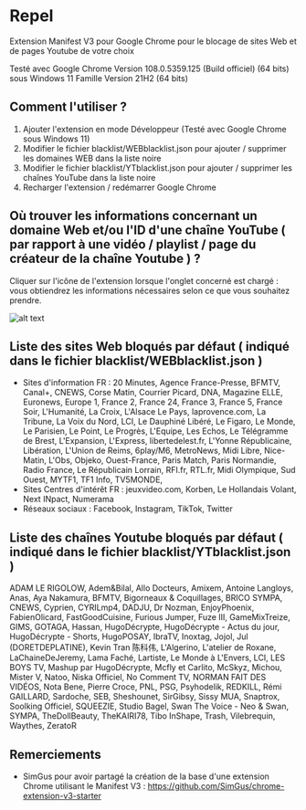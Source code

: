 # Repel

Extension Manifest V3 pour Google Chrome pour le blocage de sites Web et de pages Youtube de votre choix

Testé avec Google Chrome Version 108.0.5359.125 (Build officiel) (64 bits) sous Windows 11 Famille Version 21H2 (64 bits)

## Comment l'utiliser ?

1. Ajouter l'extension en mode Développeur (Testé avec Google Chrome sous Windows 11)
2. Modifier le fichier blacklist/WEBblacklist.json pour ajouter / supprimer les domaines WEB dans la liste noire
3. Modifier le fichier blacklist/YTblacklist.json pour ajouter / supprimer les chaînes YouTube dans la liste noire
4. Recharger l'extension / redémarrer Google Chrome

## Où trouver les informations concernant un domaine Web et/ou l'ID d'une chaîne YouTube ( par rapport à une vidéo / playlist / page du créateur de la chaîne Youtube ) ?

Cliquer sur l'icône de l'extension lorsque l'onglet concerné est chargé : vous obtiendrez les informations nécessaires selon ce que vous souhaitez prendre.

![alt text](https://github.com/Jack0b0Tori/Repel/blob/main/popup-exemple.png?raw=true)

## Liste des sites Web bloqués par défaut ( indiqué dans le fichier blacklist/WEBblacklist.json )

- Sites d'information FR : 20 Minutes, Agence France-Presse, BFMTV, Canal+, CNEWS, Corse Matin, Courrier Picard, DNA, Magazine ELLE, Euronews, Europe 1, France 2, France 24, France 3, France 5, France Soir, L'Humanité, La Croix, L'Alsace Le Pays, laprovence.com, La Tribune, La Voix du Nord, LCI, Le Dauphiné Libéré, Le Figaro, Le Monde, Le Parisien, Le Point, Le Progrès, L'Equipe, Les Echos, Le Télégramme de Brest, L'Expansion, L'Express, libertedelest.fr, L'Yonne Républicaine, Libération, L'Union de Reims, 6play/M6, MetroNews, Midi Libre, Nice-Matin, L'Obs, Objeko, Ouest-France, Paris Match, Paris Normandie, Radio France, Le Républicain Lorrain, RFI.fr, RTL.fr, Midi Olympique, Sud Ouest, MYTF1, TF1 Info, TV5MONDE, 
- Sites Centres d'intérêt FR : jeuxvideo.com, Korben, Le Hollandais Volant, Next INpact, Numerama
- Réseaux sociaux : Facebook, Instagram, TikTok, Twitter

## Liste des chaînes Youtube bloqués par défaut ( indiqué dans le fichier blacklist/YTblacklist.json )

ADAM LE RIGOLOW, Adem&Bilal, Allo Docteurs, Amixem, Antoine Langloys, Anas, Aya Nakamura, BFMTV, Bigorneaux & Coquillages, BRICO SYMPA, CNEWS, Cyprien, CYRILmp4, DADJU, Dr Nozman, EnjoyPhoenix, FabienOlicard, FastGoodCuisine, Furious Jumper, Fuze III, GameMixTreize, GIMS, GOTAGA, Hassan, HugoDécrypte, HugoDécrypte - Actus du jour, HugoDécrypte - Shorts, HugoPOSAY, IbraTV, Inoxtag, Jojol, Jul (DORETDEPLATINE), Kevin Tran 陈科伟, L'Algerino, L'atelier de Roxane, LaChaineDeJeremy, Lama Faché, Lartiste, Le Monde à L'Envers, LCI, LES BOYS TV, Mashup par HugoDécrypte, Mcfly et Carlito, McSkyz, Michou, Mister V, Natoo, Niska Officiel, No Comment TV, NORMAN FAIT DES VIDÉOS, Nota Bene, Pierre Croce, PNL, PSG, Psyhodelik, REDKILL, Rémi GAILLARD, Sardoche, SEB, Sheshounet, SirGibsy, Sissy MUA, Snaptrox, Soolking Officiel, SQUEEZIE, Studio Bagel, Swan The Voice - Neo & Swan, SYMPA, TheDollBeauty, TheKAIRI78, Tibo InShape, Trash, Vilebrequin, Waythes, ZeratoR

## Remerciements

- SimGus pour avoir partagé la création de la base d'une extension Chrome utilisant le Manifest V3 : https://github.com/SimGus/chrome-extension-v3-starter
